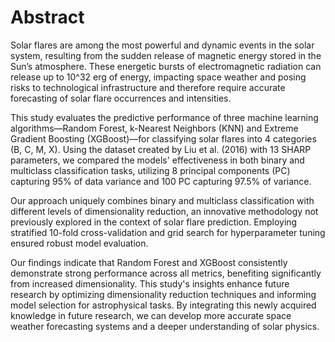 # Abstract

Solar flares are among the most powerful and dynamic events in the solar system, resulting from the sudden release of magnetic energy stored in the Sun’s atmosphere. These energetic bursts of electromagnetic radiation can release up to 10^32 erg of energy, impacting space weather and posing risks to technological infrastructure and therefore require accurate forecasting of solar flare occurrences and intensities.

This study evaluates the predictive performance of three machine learning algorithms—Random Forest, k-Nearest Neighbors (KNN) and Extreme Gradient Boosting (XGBoost)—for classifying solar flares into 4 categories (B, C, M, X). Using the dataset created by Liu et al. (2016) with 13 SHARP parameters, we compared the models' effectiveness in both binary and multiclass classification tasks, utilizing 8 principal components (PC) capturing 95% of data variance and 100 PC capturing 97.5% of variance.

Our approach uniquely combines binary and multiclass classification with different levels of dimensionality reduction, an innovative methodology not previously explored in the context of solar flare prediction. Employing stratified 10-fold cross-validation and grid search for hyperparameter tuning ensured robust model evaluation.

Our findings indicate that Random Forest and XGBoost consistently demonstrate strong performance across all metrics, benefiting significantly from increased dimensionality. This study's insights enhance future research by optimizing dimensionality reduction techniques and informing model selection for astrophysical tasks. By integrating this newly acquired knowledge in future research, we can develop more accurate space weather forecasting systems and a deeper understanding of solar physics.
